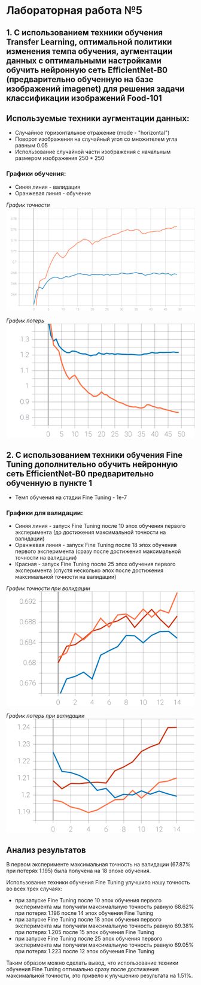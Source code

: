 # Лабораторная работа №5

## 1. С использованием техники обучения Transfer Learning, оптимальной политики изменения темпа обучения, аугментации данных с оптимальными настройками обучить нейронную сеть EfficientNet-B0 (предварительно обученную на базе изображений imagenet) для решения задачи классификации изображений Food-101

## Используемые техники аугментации данных:
- Случайное горизонтальное отражение (mode - "horizontal")
- Поворот изображения на случайный угол со множителем угла равным 0.05
- Использование случайной части изображения с начальным размером изображения 250 * 250

### Графики обучения:
- Синяя линия - валидация
- Оранжевая линия - обучение

*График точности*
![Alt-текст](https://github.com/the-GriS/CNN-food-101/blob/lab_5/diagrams/lab_5/categorical_accuracy_all_aug.svg)

*График потерь*
![Alt-текст](https://github.com/the-GriS/CNN-food-101/blob/lab_5/diagrams/lab_5/loss_all_aug.svg)

## 2. С использованием техники обучения Fine Tuning дополнительно обучить нейронную сеть EfficientNet-B0 предварительно обученную в пункте 1

- Темп обучения на стадии Fine Tuning - 1e-7

### Графики для валидации:
- Синяя линия - запуск Fine Tuning после 10 эпох обучения первого эксперимента (до достижения максимальной точности на валидации)
- Оранжевая линия - запуск Fine Tuning после 18 эпох обучения первого эксперимента (сразу после достижения максимальной точности на валидации)
- Красная - запуск Fine Tuning после 25 эпох обучения первого эксперимента (спустя несколько эпох после достижения максимальной точности на валидации)

*График точности при валидации*
![Alt-текст](https://github.com/the-GriS/CNN-food-101/blob/lab_5/diagrams/lab_5/categorical_accuracy_fine.svg)

*График потерь при валидации*
![Alt-текст](https://github.com/the-GriS/CNN-food-101/blob/lab_5/diagrams/lab_5/loss_fine.svg)

## Анализ результатов  
В первом эксперименте максимальная точность на валидации (67.87% при потерях 1.195) была получена на 18 эпохе обучения. 

Использование техники обучения Fine Tuning улучшило нашу точность во всех трех случаях:
- при запуске Fine Tuning после 10 эпох обучения первого эксперимента мы получили максимальную точность равную 68.62% при потерях 1.196 после 14 эпох обучения Fine Tuning
- при запуске Fine Tuning после 18 эпох обучения первого эксперимента мы получили максимальную точность равную 69.38% при потерях 1.205 после 15 эпох обучения Fine Tuning
- при запуске Fine Tuning после 25 эпох обучения первого эксперимента мы получили максимальную точность равную 69.05% при потерях 1.223 после 12 эпох обучения Fine Tuning 
 
Таким образом можно сделать вывод, что использование техники обучения Fine Tuning оптимально сразу после достижения максимальной точности, это привело к улучшению результата на 1.51%. 
